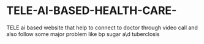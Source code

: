 # TELE-AI-BASED-HEALTH-CARE-
TELE ai based website that help to connect to doctor through video call and also follow some major problem like bp sugar a\d tuberclosis
